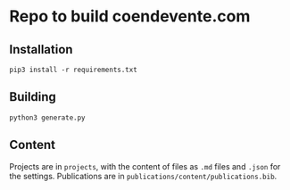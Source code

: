 # Repo to build coendevente.com

## Installation
`pip3 install -r requirements.txt`

## Building
`python3 generate.py`

## Content
Projects are in `projects`, with the content of files as `.md` files and `.json` for the settings.
Publications are in `publications/content/publications.bib`.
